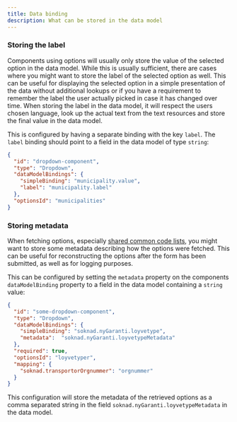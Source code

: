 ```yaml
---
title: Data binding
description: What can be stored in the data model
---
```


### Storing the label

Components using options will usually only store the value of the selected option in the data model. While this is
usually sufficient, there are cases where you might want to store the label of the selected option as well. This can
be useful for displaying the selected option in a simple presentation of the data without additional lookups or if
you have a requirement to remember the label the user actually picked in case it has changed over time. When storing
the label in the data model, it will respect the users chosen language, look up the actual text from the text resources
and store the final value in the data model.

This is configured by having a separate binding with the key `label`. The `label` binding should point to a field in the
data model of type `string`:

```json {hl_lines=["6"]}
{
  "id": "dropdown-component",
  "type": "Dropdown",
  "dataModelBindings": {
    "simpleBinding": "municipality.value",
    "label": "municipality.label"
  },
  "optionsId": "municipalities"
}
```

### Storing metadata

When fetching options, especially [shared common code lists](../../sources/shared), you might want to store some
metadata describing how the options were fetched. This can be useful for reconstructing the options after the form
has been submitted, as well as for logging purposes.

This can be configured by setting the `metadata` property on the components `dataModelBinding` property to a field
in the data model containing a `string` value:

```json {hl_lines=["9"]}
{
  "id": "some-dropdown-component",
  "type": "Dropdown",
  "dataModelBindings": {
    "simpleBinding": "soknad.nyGaranti.loyvetype",
    "metadata":  "soknad.nyGaranti.loyvetypeMetadata"
  },
  "required": true,
  "optionsId": "loyvetyper",
  "mapping": {
    "soknad.transportorOrgnummer": "orgnummer"
  }
}
```

This configuration will store the metadata of the retrieved options as a comma separated string in the
field `soknad.nyGaranti.loyvetypeMetadata` in the data model.